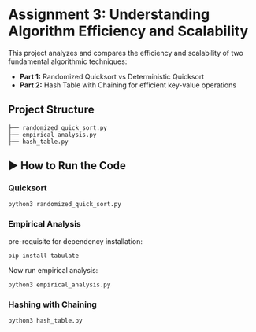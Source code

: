 # Assignment 3: Understanding Algorithm Efficiency and Scalability

This project analyzes and compares the efficiency and scalability of two fundamental algorithmic techniques:

- **Part 1:** Randomized Quicksort vs Deterministic Quicksort  
- **Part 2:** Hash Table with Chaining for efficient key-value operations



## Project Structure
```
├── randomized_quick_sort.py
├── empirical_analysis.py
├── hash_table.py
```
## ▶️ How to Run the Code

### Quicksort

```
python3 randomized_quick_sort.py
```

### Empirical Analysis

pre-requisite for dependency installation:

```
pip install tabulate
```

Now run empirical analysis:

```
python3 empirical_analysis.py
```

### Hashing with Chaining
```
python3 hash_table.py
```
